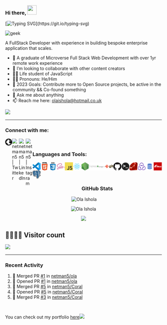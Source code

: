 ### Hi there, <img src="https://raw.githubusercontent.com/MartinHeinz/MartinHeinz/master/wave.gif" width="30px" height="30px"> 
[![Typing SVG](https://readme-typing-svg.demolab.com?font=Fira+Code&pause=1000&width=435&lines=I'm+Ola!%2C+a+FullStack+Developer.)](https://git.io/typing-svg)

![geek](https://user-images.githubusercontent.com/45001916/226130038-110c631c-8bf8-4f55-9b62-95ab1159f51e.gif)


A FullStack Developer with experience in building bespoke enterprise application that scales.

- 🌱 A graduate of Microverse Full Stack Web Development with over 1yr remote work experience
- 👯 I’m looking to collaborate with other content creators
- 👨‍🎓 Life student of JavaScript
- 💇‍♂️ Pronouns: He/Him
- 🥅 2023 Goals: Contribute more to Open Source projects, be active in the community && Co-found something 
- 💬 Ask me about anything
- 📫 Reach me here: olaishola@hotmail.co.uk

![](https://komarev.com/ghpvc/?username=netman5&style=for-the-badge)

---

### Connect with me:

[<img align="left" alt="https://netman5.github.io/" width="22px" src="https://raw.githubusercontent.com/iconic/open-iconic/master/svg/globe.svg" />][website]

[<img align="left" alt="netman5 | Twitter" width="22px" src="https://cdn.jsdelivr.net/npm/simple-icons@v3/icons/twitter.svg" />][twitter]
[<img align="left" alt="netman5 | LinkedIn" width="22px" src="https://cdn.jsdelivr.net/npm/simple-icons@v3/icons/linkedin.svg" />][linkedin]
[<img align="left" alt="netman5 | Instagram" width="22px" src="https://cdn.jsdelivr.net/npm/simple-icons@v3/icons/instagram.svg" />][instagram]

<br>

### Languages and Tools:

<img align="left" alt="Visual Studio Code" width="26px" src="https://raw.githubusercontent.com/github/explore/80688e429a7d4ef2fca1e82350fe8e3517d3494d/topics/visual-studio-code/visual-studio-code.png" />
<img align="left" alt="HTML5" width="26px" src="https://raw.githubusercontent.com/github/explore/80688e429a7d4ef2fca1e82350fe8e3517d3494d/topics/html/html.png" />
<img align="left" alt="CSS3" width="26px" src="https://raw.githubusercontent.com/github/explore/80688e429a7d4ef2fca1e82350fe8e3517d3494d/topics/css/css.png" />
<img align="left" alt="Sass" width="26px" src="https://raw.githubusercontent.com/github/explore/80688e429a7d4ef2fca1e82350fe8e3517d3494d/topics/sass/sass.png" />
<img align="left" alt="JavaScript" width="26px" src="https://raw.githubusercontent.com/github/explore/80688e429a7d4ef2fca1e82350fe8e3517d3494d/topics/javascript/javascript.png" />
<img align="left" alt="React" width="26px" src="https://raw.githubusercontent.com/github/explore/80688e429a7d4ef2fca1e82350fe8e3517d3494d/topics/react/react.png" />
<img align="left" alt="Node.js" width="26px" src="https://raw.githubusercontent.com/github/explore/80688e429a7d4ef2fca1e82350fe8e3517d3494d/topics/nodejs/nodejs.png" />
<img align="left" alt="Express" width="26px" src="https://raw.githubusercontent.com/github/explore/80688e429a7d4ef2fca1e82350fe8e3517d3494d/topics/express/express.png">
<img align="left" alt="MongoDB" width="26px" src="https://raw.githubusercontent.com/github/explore/80688e429a7d4ef2fca1e82350fe8e3517d3494d/topics/mongodb/mongodb.png" />
<img align="left" alt="Git" width="26px" src="https://raw.githubusercontent.com/github/explore/80688e429a7d4ef2fca1e82350fe8e3517d3494d/topics/git/git.png" />
<img align="left" alt="GitHub" width="26px" src="https://raw.githubusercontent.com/github/explore/78df643247d429f6cc873026c0622819ad797942/topics/github/github.png"/>
<img align="left" alt="Terminal" width="26px" src="https://raw.githubusercontent.com/github/explore/80688e429a7d4ef2fca1e82350fe8e3517d3494d/topics/terminal/terminal.png"/>
<img align="left" alt="Terminal" width="26px" src="https://raw.githubusercontent.com/github/explore/80688e429a7d4ef2fca1e82350fe8e3517d3494d/topics/ruby/ruby.png"/>
<img align="left" alt="Terminal" width="26px" src="https://raw.githubusercontent.com/github/explore/80688e429a7d4ef2fca1e82350fe8e3517d3494d/topics/redux/redux.png"/>
<img align="left" alt="Terminal" width="26px" src="https://raw.githubusercontent.com/github/explore/80688e429a7d4ef2fca1e82350fe8e3517d3494d/topics/sql/sql.png"/>
<img align="left" alt="Rails" width="26px" src="https://raw.githubusercontent.com/github/explore/80688e429a7d4ef2fca1e82350fe8e3517d3494d/topics/rails/rails.png"/>
<img align="left" alt="Postgres" width="26px" src="https://raw.githubusercontent.com/github/explore/80688e429a7d4ef2fca1e82350fe8e3517d3494d/topics/postgresql/postgresql.png"/>
<br>
<br>
<br>

<h3 align="center">GitHub Stats</h3>


<p align="center">&nbsp;<img src="https://github-readme-stats.vercel.app/api?username=netman5&show_icons=true&theme=merko" alt="Ola Ishola" /></p>


<p align="center"><img src="https://github-readme-streak-stats.herokuapp.com?user=netman5&theme=github-dark&date_format=M%20j%5B%2C%20Y%5D&fire=DDD877" alt="Ola Ishola" /></p>

<p align="center"><img src="https://github-readme-stats.vercel.app/api/top-langs/?username=netman5&hide=ejs,PLpgSQL,C++,shell&langs_count=10&layout=compact&theme=vue"</p>


<!--START_SECTION:waka-->
## 👨‍👨‍👦‍👦 Visitor count
<img src="https://profile-counter.glitch.me/netman5/count.svg" />
<!--END_SECTION:waka-->

---

### Recent Activity

<!--START_SECTION:activity-->

1. 🎉 Merged PR [#1](https://github.com/netman5/ola/pull/1) in [netman5/ola](https://github.com/netman5/ola)
2. 💪 Opened PR [#1](https://github.com/netman5/ola/pull/1) in [netman5/ola](https://github.com/netman5/ola)
3. 🎉 Merged PR [#5](https://github.com/netman5/Coral/pull/5) in [netman5/Coral](https://github.com/netman5/Coral)
4. 💪 Opened PR [#5](https://github.com/netman5/Coral/pull/5) in [netman5/Coral](https://github.com/netman5/Coral)
5. 🎉 Merged PR [#3](https://github.com/netman5/Coral/pull/3) in [netman5/Coral](https://github.com/netman5/Coral)
<!--END_SECTION:activity-->

<br>

<p>You can check out my portfolio <a href="https://netman5.github.io/">here</a><img src="https://media.giphy.com/media/cKPse5DZaptID3YAMK/giphy.gif" width="60"></p>

[website]: https://netman5.github.io/
[netman5]: https://github.com/netman5
[twitter]: https://twitter.com/orlaish
[instagram]: https://instagram.com/xcodre
[linkedin]: https://linkedin.com/in/ola-ishola
[polywork]: https://www.polywork.com/olaish
